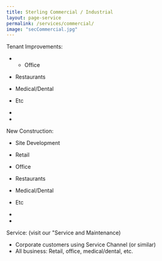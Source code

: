 ```yaml
---
title: Sterling Commercial / Industrial
layout: page-service
permalink: /services/commercial/
image: "secCommercial.jpg"
---
```


Tenant Improvements:

- * Office
- Restaurants
- Medical/Dental
- Etc

- 
- 
New Construction:

- Site Development
- Retail 
- Office
- Restaurants
- Medical/Dental
- Etc

- 
- 
Service: (visit our "Service and Maintenance)

- Corporate customers using Service Channel (or similar)
- All business: Retail, office, medical/dental, etc.

